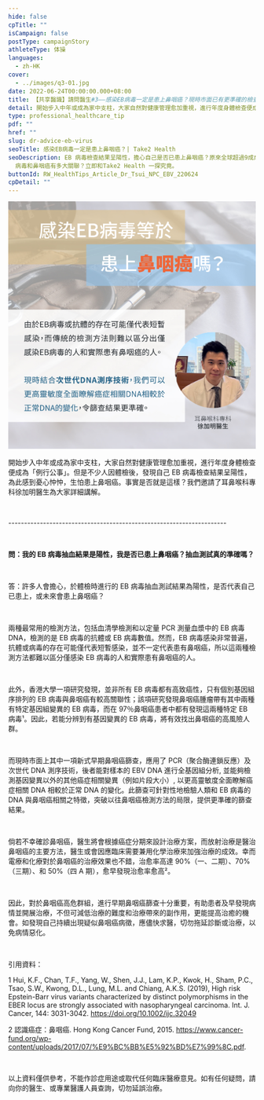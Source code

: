 ```yaml
---
hide: false
cpTitle: ""
isCampaign: false
postType: campaignStory
athleteType: 体操
languages:
  - zh-HK
cover:
  - ../images/q3-01.jpg
date: 2022-06-24T00:00:00.000+08:00
title: 【共享醫識】請問醫生#3——感染EB病毒一定是患上鼻咽癌？現時市面已有更準確的檢查？
detail: 開始步入中年或成為家中支柱，大家自然對健康管理愈加重視，進行年度身體檢查便成為「例行公事」。但是不少人因體檢後，發現自己EB病毒檢查結果呈陽性，為此感到憂心忡忡，生怕患上鼻咽癌。事實是否就是這樣？我們邀請了耳鼻喉科專科徐加明醫生為大家詳細講解。
type: professional_healthcare_tip
pdf: ""
href: ""
slug: dr-advice-eb-virus
seoTitle: 感染EB病毒一定是患上鼻咽癌？| Take2 Health
seoDescription: EB 病毒檢查結果呈陽性，擔心自己是否已患上鼻咽癌？原來全球超過9成成年人曾感染EB 病毒，那EB
  病毒和鼻咽癌有多大關聯？立即和Take2 Health 一探究竟。
buttonId: RW_HealthTips_Article_Dr_Tsui_NPC_EBV_220624
cpDetail: ""
---
```

![](../images/q3-01-01-01.jpg)

開始步入中年或成為家中支柱，大家自然對健康管理愈加重視，進行年度身體檢查便成為「例行公事」。但是不少人因體檢後，發現自己 EB 病毒檢查結果呈陽性，為此感到憂心忡忡，生怕患上鼻咽癌。事實是否就是這樣？我們邀請了耳鼻喉科專科徐加明醫生為大家詳細講解。

<br/>

\---------------------------------------------------------------------

<br/>

**問：我的 EB 病毒抽血結果是陽性，我是否已患上鼻咽癌？抽血測試真的準確嗎？**

<br/>

答：許多人會擔心，於體檢時進行的 EB 病毒抽血測試結果為陽性，是否代表自己已患上，或未來會患上鼻咽癌？

<br/>

兩種最常用的檢測方法，包括血清學檢測和以定量 PCR 測量血漿中的 EB 病毒 DNA，檢測的是 EB 病毒的抗體或 EB 病毒數值。然而，EB 病毒感染非常普遍，抗體或病毒的存在可能僅代表短暫感染，並不一定代表患有鼻咽癌，所以這兩種檢測方法都難以區分僅感染 EB 病毒的人和實際患有鼻咽癌的人。

<br/>

此外，香港大學一項研究發現，並非所有 EB 病毒都有高致癌性，只有個別基因組序排列的 EB 病毒與鼻咽癌有較高關聯性；該項研究發現鼻咽癌腫瘤帶有其中兩種有特定基因組變異的 EB 病毒，而在 97％鼻咽癌患者中都有發現這兩種特定 EB 病毒¹。因此，若能分辨到有基因變異的 EB 病毒，將有效找出鼻咽癌的高風險人群。

<br/>

而現時市面上其中一項新式早期鼻咽癌篩查，應用了 PCR（聚合酶連鎖反應）及次世代 DNA 測序技術，後者能對樣本的 EBV DNA 進行全基因組分析, 並能夠檢測基因變異以外的其他癌症相關變異（例如片段大小）, 以更高靈敏度全面瞭解癌症相關 DNA 相較於正常 DNA 的變化。此篩查可針對性地檢驗人類和 EB 病毒的 DNA 與鼻咽癌相關之特徵，突破以往鼻咽癌檢測方法的局限，提供更準確的篩查結果。

<br/>

倘若不幸確診鼻咽癌，醫生將會根據癌症分期來設計治療方案，而放射治療是醫治鼻咽癌的主要方法，醫生或會因應臨床需要兼用化學治療來加強治療的成效。幸而電療和化療對於鼻咽癌的治療效果也不錯，治愈率高達 90%（一、二期）、70%（三期）、和 50%（四 A 期），愈早發現治愈率愈高²。

<br/>

因此，對於鼻咽癌高危群組，進行早期鼻咽癌篩查十分重要，有助患者及早發現病情並開展治療，不但可減低治療的難度和治療帶來的副作用，更能提高治癒的機會。如發現自己持續出現疑似鼻咽癌病徵，應儘快求醫，切勿拖延診斷或治療，以免病情惡化。

<br/>

引用資料：

1 Hui, K.F., Chan, T.F., Yang, W., Shen, J.J., Lam, K.P., Kwok, H., Sham, P.C., Tsao, S.W., Kwong, D.L., Lung, M.L. and Chiang, A.K.S. (2019), High risk Epstein-Barr virus variants characterized by distinct polymorphisms in the EBER locus are strongly associated with nasopharyngeal carcinoma. Int. J. Cancer, 144: 3031-3042. https://doi.org/10.1002/ijc.32049

2 認識癌症：鼻咽癌. Hong Kong Cancer Fund, 2015. https://www.cancer-fund.org/wp-content/uploads/2017/07/%E9%BC%BB%E5%92%BD%E7%99%8C.pdf.

<br/>

以上資料僅供參考，不能作診症用途或取代任何臨床醫療意見。如有任何疑問，請向你的醫生、或專業醫護人員查詢，切勿延誤治療。